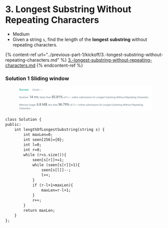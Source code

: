 # 3. Longest Substring Without Repeating Characters

* Medium
* Given a string `s`, find the length of the **longest** **substring** without repeating characters.

{% content-ref url="../previous-part-1/kickoff/3.-longest-substring-without-repeating-characters.md" %}
[3.-longest-substring-without-repeating-characters.md](../previous-part-1/kickoff/3.-longest-substring-without-repeating-characters.md)
{% endcontent-ref %}

### Solution 1 Sliding window

<figure><img src="../.gitbook/assets/image (2).png" alt=""><figcaption></figcaption></figure>

```
class Solution {
public:
    int lengthOfLongestSubstring(string s) {
        int maxLen=0;
        int seen[256]={0};
        int l=0;
        int r=0;
        while (r<s.size()){
            seen[s[r]]+=1;
            while (seen[s[r]]>1){
                seen[s[l]]--;
                l++;
            }
            if (r-l+1>maxLen){
                maxLen=r-l+1;
            }
            r++;
        }
        return maxLen;
    }
};
```
